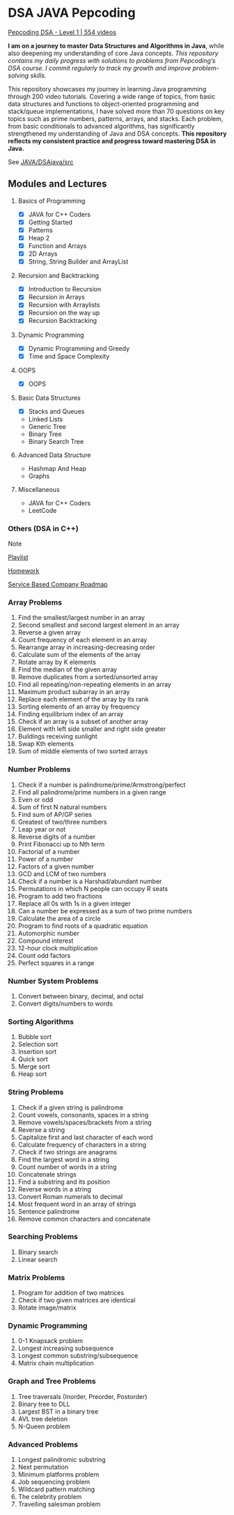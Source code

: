 # DSA JAVA Pepcoding
[Pepcoding DSA - Level 1 | 554 videos](https://www.youtube.com/playlist?list=PL-Jc9J83PIiFj7YSPl2ulcpwy-mwj1SSk)  

**I am on a journey to master Data Structures and Algorithms in Java**, while also deepening my understanding of core Java concepts. *This repository contains my daily progress with solutions to problems from Pepcoding’s DSA course. I commit regularly to track my growth and improve problem-solving skills.*  

This repository showcases my journey in learning Java programming through 200 video tutorials. Covering a wide range of topics, from basic data structures and functions to object-oriented programming and stack/queue implementations, I have solved more than 70 questions on key topics such as prime numbers, patterns, arrays, and stacks. Each problem, from basic conditionals to advanced algorithms, has significantly strengthened my understanding of Java and DSA concepts. **This repository reflects my consistent practice and progress toward mastering DSA in Java.**  

See [JAVA/DSAjava/src](https://github.com/ankitT20/DSA/tree/main/JAVA/DSAjava/src)
  

## Modules and Lectures

1. Basics of Programming 
   - [x] JAVA for C++ Coders
   - [x] Getting Started
   - [x] Patterns
   - [x] Heap 2
   - [x] Function and Arrays
   - [x] 2D Arrays
   - [x] String, String Builder and ArrayList

2. Recursion and Backtracking 
   - [x] Introduction to Recursion
   - [x] Recursion in Arrays
   - [x] Recursion with Arraylists
   - [x] Recursion on the way up
   - [x] Recursion Backtracking

3. Dynamic Programming 
   - [x] Dynamic Programming and Greedy
   - [x] Time and Space Complexity

4. OOPS  
   - [x] OOPS

5. Basic Data Structures 
   - [x] Stacks and Queues
   - Linked Lists
   - Generic Tree
   - Binary Tree
   - Binary Search Tree

6. Advanced Data Structure 
   - Hashmap And Heap
   - Graphs

7. Miscellaneous 
   - JAVA for C++ Coders
   - LeetCode

  

<!--   
> Key concepts learned from playlist:
> 
> **Data Structures**
> 
> 1. Variables in Java
> 2. Loops (Java Foundation Course | Lecture 8)
> 3. Conditional Statements (If, Else if and Else) (Java Foundation Course | Lecture 5)
> 
> **Functions**
> 
> 1. Introduction to Functions
> 
> **Number Systems**
> 
> 1. Decimal to any Base (Introduction to Number System | Lecture 15)
> 2. Any base to decimal (Introduction to Number System | Lecture 16)
> 3. Any base to any base (Introduction to Number System | Lecture 18)
> 
> **Arrays**
> 
> 1. Arrays - Memory (Introduction to Arrays | Lecture 19)
> 2. Find Element in Array (Introduction to Arrays | Lecture 20)
> 3. Sum of two arrays (Introduction to Arrays | Lecture 21)
> 4. Difference of two arrays (Introduction to Arrays | Lecture 22)
> 
> **Stacks and Queues**
> 
> 1. Introduction to Stacks and its usage
> 2. Duplicate Brackets (Introduction to Stacks and its usage | Lecture 23)
> 3. Balanced Brackets (Introduction to Stacks and its usage | Lecture 24)
> 4. Next Greater Element on the Right (Introduction to Stacks and its usage | Lecture 25)
> 5. Stock Span (Introduction to Stacks and its usage | Lecture 26)
> 6. Largest Area Histogram (Introduction to Stacks and its usage | Lecture 27)
> 7. Sliding Window Maximum (Introduction to Stacks and its usage | Lecture 28)
> 8. Infix Evaluation (Introduction to Stacks and its usage | Lecture 29)
> 
> **Queues**
> 
> 1. Queues | Introduction and Usage
> 
> **Object-Oriented Programming (OOPs)**
> 
> 1. OOP's - Classes and Objects
> 2. Build Normal Stack (OOP's - Classes and Objects | Lecture 31)
> 3. Build Dynamic Stack (OOP's - Classes and Objects | Lecture 32)
> 4. Minimum Stack - 1 (OOP's - Classes and Objects | Lecture 33)
> 5. Minimum Stack - 2 (OOP's - Classes and Objects | Lecture 34)
> 
> **Miscellaneous**
> 
> 1. Prime Factorization (Java Foundation Course | Lecture 29)
> 2. Pythagorean Triplets (Java Foundation Course | Lecture 30)
> 3. Pattern-based questions (Pattern-1 to Pattern-20)
 -->  
### Others (DSA in C++)
> [!NOTE]
> [Playlist](https://www.youtube.com/playlist?list=PLQEaRBV9gAFu4ovJ41PywklqI7IyXwr01)
> 
> [Homework](https://drive.google.com/drive/folders/1N9UUtFHRe5a8h1vq3iEVEyvXM5sZDRHv)
> 
> [Service Based Company Roadmap](https://docs.google.com/document/d/1G5PaQZnAXNI7X26j-CBAMQY3x1E6_wEnUkLsLnkSGr4/edit)
> 
> ### Array Problems
> 1. Find the smallest/largest number in an array
> 2. Second smallest and second largest element in an array
> 3. Reverse a given array
> 4. Count frequency of each element in an array
> 5. Rearrange array in increasing-decreasing order
> 6. Calculate sum of the elements of the array
> 7. Rotate array by K elements
> 8. Find the median of the given array
> 9. Remove duplicates from a sorted/unsorted array
> 10. Find all repeating/non-repeating elements in an array
> 11. Maximum product subarray in an array
> 12. Replace each element of the array by its rank
> 13. Sorting elements of an array by frequency
> 14. Finding equilibrium index of an array
> 15. Check if an array is a subset of another array
> 16. Element with left side smaller and right side greater
> 17. Buildings receiving sunlight
> 18. Swap Kth elements
> 19. Sum of middle elements of two sorted arrays
> 
> ### Number Problems
> 1. Check if a number is palindrome/prime/Armstrong/perfect
> 2. Find all palindrome/prime numbers in a given range
> 3. Even or odd
> 4. Sum of first N natural numbers
> 5. Find sum of AP/GP series
> 6. Greatest of two/three numbers
> 7. Leap year or not
> 8. Reverse digits of a number
> 9. Print Fibonacci up to Nth term
> 10. Factorial of a number
> 11. Power of a number
> 12. Factors of a given number
> 13. GCD and LCM of two numbers
> 14. Check if a number is a Harshad/abundant number
> 15. Permutations in which N people can occupy R seats
> 16. Program to add two fractions
> 17. Replace all 0s with 1s in a given integer
> 18. Can a number be expressed as a sum of two prime numbers
> 19. Calculate the area of a circle
> 20. Program to find roots of a quadratic equation
> 21. Automorphic number
> 22. Compound interest
> 23. 12-hour clock multiplication
> 24. Count odd factors
> 25. Perfect squares in a range
> 
> ### Number System Problems
> 1. Convert between binary, decimal, and octal
> 2. Convert digits/numbers to words
> 
> ### Sorting Algorithms
> 1. Bubble sort
> 2. Selection sort
> 3. Insertion sort
> 4. Quick sort
> 5. Merge sort
> 6. Heap sort
> 
> ### String Problems
> 1. Check if a given string is palindrome
> 2. Count vowels, consonants, spaces in a string
> 3. Remove vowels/spaces/brackets from a string
> 4. Reverse a string
> 5. Capitalize first and last character of each word
> 6. Calculate frequency of characters in a string
> 7. Check if two strings are anagrams
> 8. Find the largest word in a string
> 9. Count number of words in a string
> 10. Concatenate strings
> 11. Find a substring and its position
> 12. Reverse words in a string
> 13. Convert Roman numerals to decimal
> 14. Most frequent word in an array of strings
> 15. Sentence palindrome
> 16. Remove common characters and concatenate
> 
> ### Searching Problems
> 1. Binary search
> 2. Linear search
> 
> ### Matrix Problems
> 1. Program for addition of two matrices
> 2. Check if two given matrices are identical
> 3. Rotate image/matrix
> 
> ### Dynamic Programming
> 1. 0-1 Knapsack problem
> 2. Longest increasing subsequence
> 3. Longest common substring/subsequence
> 4. Matrix chain multiplication
> 
> ### Graph and Tree Problems
> 1. Tree traversals (Inorder, Preorder, Postorder)
> 2. Binary tree to DLL
> 3. Largest BST in a binary tree
> 4. AVL tree deletion
> 5. N-Queen problem
> 
> ### Advanced Problems
> 1. Longest palindromic substring
> 2. Next permutation
> 3. Minimum platforms problem
> 4. Job sequencing problem
> 5. Wildcard pattern matching
> 6. The celebrity problem
> 7. Travelling salesman problem
> 